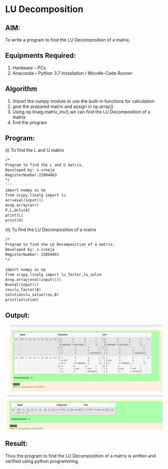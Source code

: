# LU Decomposition 

## AIM:
To write a program to find the LU Decomposition of a matrix.

## Equipments Required:
1. Hardware – PCs
2. Anaconda – Python 3.7 Installation / Moodle-Code Runner

## Algorithm
1. Import the numpy module to use the built-in functions for calculation
2. give the prepared matrix and assign in np.array()
3. Using np.linalg.matrix_inv(),we can find the LU Decomposition of a matrix
4. End the program

## Program:
(i) To find the L and U matrix
```
/*
Program to find the L and U matrix.
Developed by: v.sreeja
RegisterNumber:22004463 
*/
'''
import numpy as np
from scipy.linalg import lu
arr=eval(input())
A=np.array(arr)
P,L,U=lu(A)
print(L)
print(U)
```
(ii) To find the LU Decomposition of a matrix
```
/*
Program to find the LU Decomposition of a matrix.
Developed by: v.sreeja
RegisterNumber: 22004463
*/

import numpy as np
from scipy.linalg import lu_factor,lu_solve
A=np.array(eval(input()))
B=eval(input())
res=lu_factor(A)
solution=lu_solve(res,B)
print(solution)
```

## Output:
![output](Screenshot%20from%202023-01-26%2012-32-39.png)
![output](Screenshot%20from%202023-01-26%2012-34-14.png)

## Result:
Thus the program to find the LU Decomposition of a matrix is written and verified using python programming.

